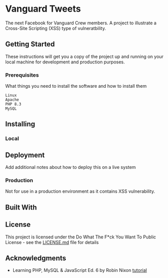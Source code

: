 # Vanguard Tweets

The next Facebook for Vanguard Crew members. A project to illustrate a Cross-Site Scripting (XSS) type of vulneratbility.

## Getting Started

These instructions will get you a copy of the project up and running on your local machine for development and production purposes.

### Prerequisites

What things you need to install the software and how to install them

```
Linux
Apache
PHP 8.3
MySQL
```

## Installing

### Local


## Deployment

Add additional notes about how to deploy this on a live system

### Production
Not for use in a production environment as it contains XSS vulnerability.

## Built With


## License
This project is licensed under the Do What The F*ck You Want To Public License - see the [LICENSE.md](LICENSE.md) file for details

## Acknowledgments

* Learning PHP, MySQL & JavaScript Ed. 6 by Robin Nixon [tutorial](https://github.com/RobinNixon/lpmj6)